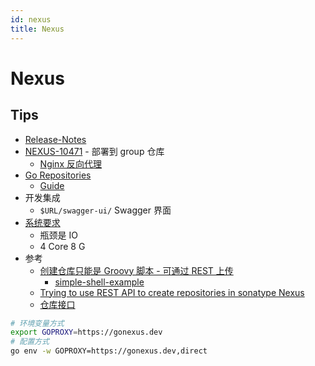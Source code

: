 ```yaml
---
id: nexus
title: Nexus
---
```


# Nexus

## Tips
* [Release-Notes](https://support.sonatype.com/hc/en-us/sections/203012688-Release-Notes)
* [NEXUS-10471](https://issues.sonatype.org/browse/NEXUS-10471) - 部署到 group 仓库
  * [Nginx 反向代理](https://stackoverflow.com/a/54590014/1870054)
* [Go Repositories](https://help.sonatype.com/repomanager3/formats/go-repositories)
  * [Guide](https://guides.sonatype.com/repo3/technical-guides/go-dependencies-nxrm3/)
* 开发集成
  * `$URL/swagger-ui/` Swagger 界面
* [系统要求](https://help.sonatype.com/repomanager3/installation/system-requirements)
  * 瓶颈是 IO
  * 4 Core 8 G
* 参考
  * [创建仓库只能是 Groovy 脚本 - 可通过 REST 上传](https://community.sonatype.com/t/creating-repositories-groups-etc-via-rest-api-in-nexus-3/814/3)
    * [simple-shell-example](https://github.com/sonatype-nexus-community/nexus-scripting-examples/tree/master/simple-shell-example)
  * [Trying to use REST API to create repositories in sonatype Nexus](https://stackoverflow.com/questions/41450338)
  * [仓库接口](https://help.sonatype.com/repomanager3/rest-and-integration-api/repositories-api)

```bash
# 环境变量方式
export GOPROXY=https://gonexus.dev
# 配置方式
go env -w GOPROXY=https://gonexus.dev,direct
```
